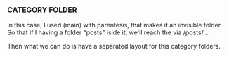 ### CATEGORY FOLDER
in this case, I used (main) with parentesis, that makes it an invisible folder. So that if I having a folder "posts" iside it, we'll reach the via /posts/...

Then what we can do is have a separated layout for this category folders.